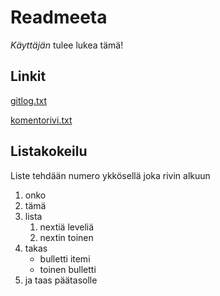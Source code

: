 # Readmeeta

*Käyttäjän* tulee lukea tämä!

## Linkit
[gitlog.txt](https://github.com/samuana/sandbox/blob/master/laskarit/viikko1/gitlog.txt)

[komentorivi.txt](https://github.com/samuana/sandbox/blob/master/laskarit/viikko1/komentorivi.txt)

## Listakokeilu

Liste tehdään numero ykkösellä joka rivin alkuun

1. onko
1. tämä 
1. lista
	1. nextiä leveliä
	1. nextin toinen
1. takas
	* bulletti itemi
	* toinen bulletti
1. ja taas päätasolle

